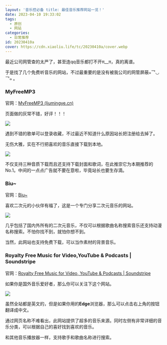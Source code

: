 ```yaml
---
layout: '音乐控必备 title: 最佳音乐推荐网站一览！'
date: 2023-04-10 19:33:02
tags:
  - 原创
  - 网站
categories:
  - 日常推荐
id: 20230410a
cover: https://cdn.xiaoliu.life/tc/20230410a/cover.webp
---
```


最近公司网管查的太严了，甚至连qq音乐都打不开π__π，真的离谱。

于是找了几个免费听音乐的网站，不过最重要的是没有被我公司的网管屏蔽๑乛◡乛๑ 。

### MyFreeMP3

官网：[MyFreeMP3 (liumingye.cn)](https://tool.liumingye.cn/music/#/)

页面做的灰常不错，好评！！！

![](https://cdn.xiaoliu.life/tc/20230410a/1.webp)

遇到不错的歌单可以登录收藏，不过最近不知道什么原因站长把注册给去掉了。

无伤大雅，实在不行把喜欢的音乐直接下载到本地。

![](https://cdn.xiaoliu.life/tc/20230410a/2.webp)

不仅支持三种音质下载而且还支持下载封面和歌词，在此推崇它为本期推荐的No.1。中间的一点点广告就不要在意啦，毕竟站长也要生存滴。

### Biu~

官网：[Biu~](https://biu.moe/#/Index/home)

喜欢二次元的小伙伴有福了，这是一个专门分享二次元音乐的网站。

![](https://cdn.xiaoliu.life/tc/20230410a/3.webp)

几乎包括了国内外所有的二次元音乐，不仅可以根据歌曲名称搜索音乐还支持动漫名称搜索。不怕你找不到，就怕你想不到。

当然，此网站也支持免费下载，可以当作素材的背景音乐。

### Royalty Free Music for Video,YouTube & Podcasts | Soundstripe

官网：[Royalty Free Music for Video, YouTube & Podcasts | Soundstripe](https://app.soundstripe.com/royalty-free-music)

如果你是国外音乐爱好者，那么你可以关注下这个网站。

![](https://cdn.xiaoliu.life/tc/20230410a/4.webp)

虽然全站都是英文的，但是如果你用的**Edge**浏览器，那么可以点击右上角的按钮翻译成中文。

通过网页名称不难看出，此网站提供了超多的音乐来源。同时左侧有非常详细的音乐分类，可以根据自己的喜好找到喜欢的音乐。

和其他音乐播放器一样，支持歌手和歌曲名称进行搜索。

